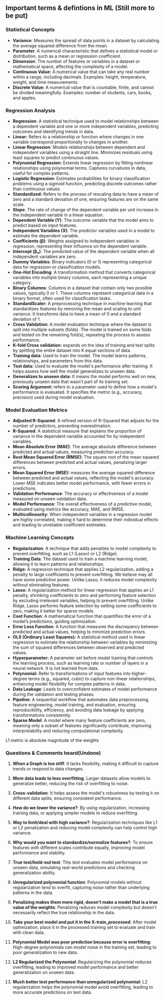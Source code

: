 ## Important terms & defintions in ML (Still more to be put)

### **Statistical Concepts**  
- **Variance**: Measures the spread of data points in a dataset by calculating the average squared difference from the mean.  
- **Parameter**: A numerical characteristic that defines a statistical model or distribution, such as a mean or regression coefficient.  
- **Dimension**: The number of features or variables in a dataset or mathematical space, affecting the complexity of a model.
- **Continuous Value:** A numerical value that can take any real number within a range, including decimals. Examples: height, temperature, weight, and time measurements.
- **Discrete Value:** A numerical value that is countable, finite, and cannot be divided meaningfully. Examples: number of students, cars, books, and apples.

### **Regression Analysis**  
- **Regression**: A statistical technique used to model relationships between a dependent variable and one or more independent variables, predicting outcomes and identifying trends in data.
- **Linear:** Refers to a relationship or function where changes in one variable correspond proportionally to changes in another.
- **Linear Regression**: Models relationships between dependent and independent variables using a straight line. Minimizes residuals using least squares to predict continuous values.
- **Polynomial Regression:** Extends linear regression by fitting nonlinear relationships using polynomial terms. Captures curvatures in data, useful for complex patterns.
- **Logistic Regression:** Estimates probabilities for binary classification problems using a sigmoid function, predicting discrete outcomes rather than continuous values.
- **Standardized:** Refers to the process of rescaling data to have a mean of zero and a standard deviation of one, ensuring features are on the same scale.
- **Slope**: The rate of change of the dependent variable per unit increase in the independent variable in a linear equation.  
- **Dependent Variable (Y)**: The outcome variable that the model aims to predict based on input features.  
- **Independent Variables (X)**: The predictor variables used in a model to estimate the dependent variable.  
- **Coefficients (β)**: Weights assigned to independent variables in regression, representing their influence on the dependent variable.  
- **Intercept (β₀)**: The predicted value of the dependent variable when all independent variables are zero.  
- **Dummy Variables**: Binary indicators (0 or 1) representing categorical data for regression or classification models.  
- **One-Hot Encoding**: A transformation method that converts categorical variables into multiple binary columns, each representing a unique category.
- **Binary Columns**: Columns in a dataset that contain only two possible values, typically 0 or 1. These columns represent categorical data in a binary format, often used for classification tasks.
- **StandardScaler:** A preprocessing technique in machine learning that standardizes features by removing the mean and scaling to unit variance. It transforms data to have a mean of 0 and a standard deviation of 1.
- **Cross Validation:** A model evaluation technique where the dataset is split into multiple subsets (folds). The model is trained on some folds and tested on the remaining fold(s), repeating the process to assess performance.
- **K-fold Cross validation:** expands on the idea of training and test splits by splitting the entire dataset into K equal sections of data. 
- **Training data:** Used to train the model. The model learns patterns, relationships, and parameters from this data.
- **Test data:** Used to evaluate the model's performance after training. It helps assess how well the model generalizes to unseen data.
-  **Generalizes to unseen data:** It means the model performs well on new, previously unseen data that wasn't part of its training set.
-  **Scoring Argument:** refers to a parameter used to define how a model's performance is evaluated. It specifies the metric (e.g., accuracy, precision) used during model evaluation.

### **Model Evaluation Metrics**  
- **Adjusted R-Squared**: A refined version of R-Squared that adjusts for the number of predictors, preventing overestimation.  
- **R-Squared**: A statistical measure that explains the proportion of variance in the dependent variable accounted for by independent variables.  
- **Mean Absolute Error (MAE)**: The average absolute difference between predicted and actual values, measuring prediction accuracy.  
- **Root Mean Squared Error (RMSE)**: The square root of the mean squared differences between predicted and actual values, penalizing larger errors.
- **Mean Squared Error (MSE):** measures the average squared difference between predicted and actual values, reflecting the model's accuracy. Lower MSE indicates better model performance, with fewer errors in predictions.
- **Validation Performance**: The accuracy or effectiveness of a model measured on unseen validation data.  
- **Model Performance**: The overall effectiveness of a predictive model, evaluated using metrics like accuracy, MAE, and RMSE.
- **Multicollinearity:** When independent variables in a regression model are highly correlated, making it hard to determine their individual effects and leading to unreliable coefficient estimates.

### **Machine Learning Concepts**  
- **Regularization**: A technique that adds penalties to model complexity to prevent overfitting, such as L1 (Lasso) or L2 (Ridge).  
- **Training Data**: The dataset used to train a machine learning model, allowing it to learn patterns and relationships.  
- **Ridge**: A regression technique that applies L2 regularization, adding a penalty to large coefficients to prevent overfitting. We believe may all have some predictive power. Unlike Lasso, it reduces model complexity without eliminating features.
- **Lasso:** A regularization method for linear regression that applies an L1 penalty, shrinking coefficients to zero and performing feature selection by excluding irrelevant variables, helping to prevent overfitting. Unlike Ridge, Lasso performs feature selection by setting some coefficients to zero, making it better for sparse models.
- **Cost Function**: A mathematical function that quantifies the error of a model’s predictions, guiding optimization.  
- **Error Loss Function**: A function that measures the discrepancy between predicted and actual values, helping to minimize prediction errors.
- **OLS (Ordinary Least Squares):** A statistical method used in linear regression to estimate the relationship between variables by minimizing the sum of squared differences between observed and predicted values.
- **Hyperparameter:** A parameter set before model training that controls the learning process, such as learning rate or number of layers in a neural network. It is not learned from data.
- **Polynomial:** Refer to transformations of input features into higher-degree terms (e.g., squared, cubic) to capture non-linear relationships, enhancing model flexibility for complex patterns in data.
- **Data Leakage**: Leads to overconfident estimates of model performance during the validation and testing phases.
- **Pipeline**: A sequential workflow that automates data preprocessing, feature engineering, model training, and evaluation, ensuring reproducibility, efficiency, and avoiding data leakage by applying transformations consistently.
- **Sparse Model**: A model where many feature coefficients are zero, meaning only a subset of features significantly contribute, improving interpretability and reducing computational complexity.

L1 metric is absolute magnitude of the weights 

### Questions & Comments heard(Undone)
1. **When a Graph is too stiff**: It lacks flexibility, making it difficult to capture trends or respond to data changes.

2. **More data leads to less overfitting**: Larger datasets allow models to generalize better, reducing the risk of overfitting to noise.

3. **Cross-validation**: It helps assess the model's robustness by testing it on different data splits, ensuring consistent performance.

4. **How do we lower the variance?**: By using regularization, increasing training data, or applying simpler models to reduce overfitting.

5. **Way to limit/deal with high variance?**: Regularization techniques like L1 or L2 penalization and reducing model complexity can help control high variance.

6. **Why would you want to standardize/normalize features?**: To ensure features with different scales contribute equally, improving model performance and stability.

7. **True test/hold-out test**: This test evaluates model performance on unseen data, simulating real-world predictions and checking generalization ability.

8. **Unregularized polynomial function**: Polynomial models without regularization tend to overfit, capturing noise rather than underlying patterns in the data.

9. **Penalizing makes them more rigid, doesn’t make a model that is a true value of the weights**: Penalizing reduces model complexity but doesn't necessarily reflect the true relationship in the data.

10. **Take your best model and put it in the X-train_processed**: After model optimization, place it in the processed training set to evaluate and train with clean data.

11. **Polynomial Model was poor prediction because error is overfitting**: High-degree polynomials can model noise in the training set, leading to poor generalization to new data.

12. **L2 Regularized the Polynomial**: Regularizing the polynomial reduces overfitting, leading to improved model performance and better generalization on unseen data.

13. **Much better test performance than unregularized polynomial**: L2 regularization helps the polynomial model avoid overfitting, leading to more accurate predictions on test data.
